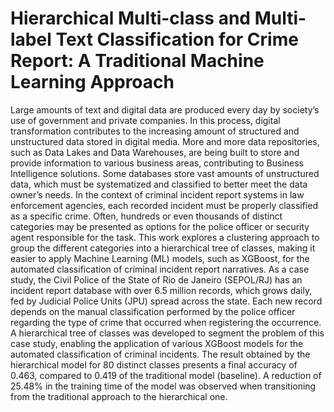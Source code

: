 # Hierarchical Multi-class and Multi-label Text Classification for Crime Report: A Traditional Machine Learning Approach
Large amounts of text and digital data are produced every day by society’s use of government
and private companies. In this process, digital transformation contributes to the increasing amount of
structured and unstructured data stored in digital media. More and more data repositories, such as Data
Lakes and Data Warehouses, are being built to store and provide information to various business areas,
contributing to Business Intelligence solutions. Some databases store vast amounts of unstructured data,
which must be systematized and classified to better meet the data owner’s needs. In the context of criminal
incident report systems in law enforcement agencies, each recorded incident must be properly classified as
a specific crime. Often, hundreds or even thousands of distinct categories may be presented as options for
the police officer or security agent responsible for the task. This work explores a clustering approach to
group the different categories into a hierarchical tree of classes, making it easier to apply Machine Learning
(ML) models, such as XGBoost, for the automated classification of criminal incident report narratives. As
a case study, the Civil Police of the State of Rio de Janeiro (SEPOL/RJ) has an incident report database
with over 6.5 million records, which grows daily, fed by Judicial Police Units (JPU) spread across the
state. Each new record depends on the manual classification performed by the police officer regarding the
type of crime that occurred when registering the occurrence. A hierarchical tree of classes was developed
to segment the problem of this case study, enabling the application of various XGBoost models for the
automated classification of criminal incidents. The result obtained by the hierarchical model for 80 distinct
classes presents a final accuracy of 0.463, compared to 0.419 of the traditional model (baseline). A reduction
of 25.48% in the training time of the model was observed when transitioning from the traditional approach
to the hierarchical one.
